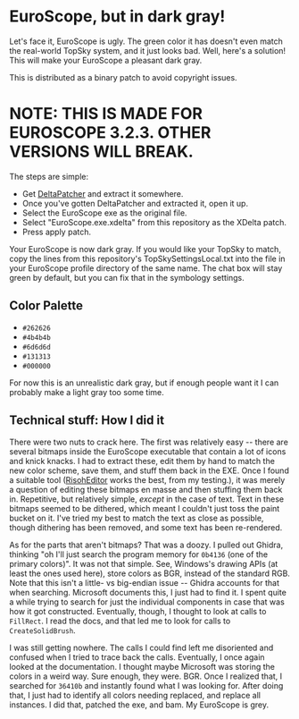 # EuroScope, but in dark gray!
Let's face it, EuroScope is ugly.
The green color it has doesn't even match the real-world TopSky system, and it just looks bad.
Well, here's a solution! This will make your EuroScope a pleasant dark gray.

This is distributed as a binary patch to avoid copyright issues.
# NOTE: THIS IS MADE FOR EUROSCOPE 3.2.3. OTHER VERSIONS WILL BREAK.
The steps are simple:
 - Get [DeltaPatcher](https://github.com/marco-calautti/DeltaPatcher) and extract it somewhere.
 - Once you've gotten DeltaPatcher and extracted it, open it up.
 - Select the EuroScope exe as the original file.
 - Select "EuroScope.exe.xdelta" from this repository as the XDelta patch.
 - Press apply patch.

Your EuroScope is now dark gray. If you would like your TopSky to match, copy the lines from
this repository's TopSkySettingsLocal.txt into the file in your EuroScope profile directory
of the same name. The chat box will stay green by default, but you can fix that in the symbology settings.

## Color Palette
 - `#262626`
 - `#4b4b4b`
 - `#6d6d6d`
 - `#131313`
 - `#000000`

For now this is an unrealistic dark gray, but if enough people want it I can probably make
a light gray too some time.

## Technical stuff: How I did it
There were two nuts to crack here. The first was relatively easy -- there are several bitmaps inside
the EuroScope executable that contain a lot of icons and knick knacks. I had to extract these, edit
them by hand to match the new color scheme, save them, and stuff them back in the EXE. Once I found
a suitable tool ([RisohEditor](https://github.com/katahiromz/RisohEditor) works the best, from my testing.), it was merely a question of editing these bitmaps en masse and then stuffing them back in.
Repetitive, but relatively simple, *except* in the case of text. Text in these bitmaps seemed to
be dithered, which meant I couldn't just toss the paint bucket on it. I've tried my best to match the
text as close as possible, though dithering has been removed, and some text has been re-rendered.

As for the parts that aren't bitmaps? That was a doozy. I pulled out Ghidra, thinking "oh I'll just
search the program memory for `0b4136` (one of the primary colors)". It was not that simple.
See, Windows's drawing APIs (at least the ones used here), store colors as BGR, instead of the
standard RGB. Note that this isn't a little-
vs big-endian issue -- Ghidra accounts for that when searching. Microsoft documents this, I just had
to find it. I spent quite a while trying to search for just the individual components in case that was
how it got constructed. Eventually, though, I thought to look at calls to `FillRect`. I read the docs,
and that led me to look for calls to `CreateSolidBrush`.

I was still getting nowhere. The calls I could find left me disoriented and confused when I tried
to trace back the calls. Eventually, I once again looked at the documentation. I thought maybe
Microsoft was storing the colors in a weird way. Sure enough, they were. BGR. Once I realized that,
I searched for `36410b` and instantly found what I was looking for. After doing that, I just had to
identify all colors needing replaced, and replace all instances. I did that, patched the exe, and bam.
My EuroScope is grey.
